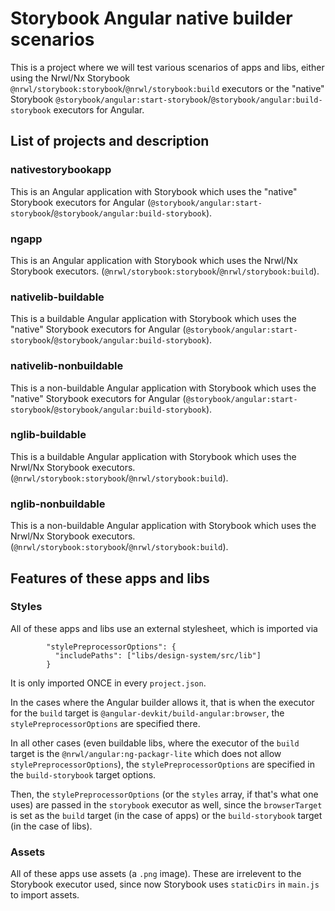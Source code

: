 # Storybook Angular native builder scenarios

This is a project where we will test various scenarios of apps and libs, either using the Nrwl/Nx Storybook `@nrwl/storybook:storybook`/`@nrwl/storybook:build` executors or the "native" Storybook `@storybook/angular:start-storybook`/`@storybook/angular:build-storybook` executors for Angular.

## List of projects and description

### nativestorybookapp

This is an Angular application with Storybook which uses the "native" Storybook executors for Angular (`@storybook/angular:start-storybook`/`@storybook/angular:build-storybook`).

### ngapp

This is an Angular application with Storybook which uses the Nrwl/Nx Storybook executors. (`@nrwl/storybook:storybook`/`@nrwl/storybook:build`).

### nativelib-buildable

This is a buildable Angular application with Storybook which uses the "native" Storybook executors for Angular (`@storybook/angular:start-storybook`/`@storybook/angular:build-storybook`).

### nativelib-nonbuildable

This is a non-buildable Angular application with Storybook which uses the "native" Storybook executors for Angular (`@storybook/angular:start-storybook`/`@storybook/angular:build-storybook`).

### nglib-buildable

This is a buildable Angular application with Storybook which uses the Nrwl/Nx Storybook executors. (`@nrwl/storybook:storybook`/`@nrwl/storybook:build`).

### nglib-nonbuildable

This is a non-buildable Angular application with Storybook which uses the Nrwl/Nx Storybook executors. (`@nrwl/storybook:storybook`/`@nrwl/storybook:build`).

## Features of these apps and libs

### Styles

All of these apps and libs use an external stylesheet, which is imported via

```
        "stylePreprocessorOptions": {
          "includePaths": ["libs/design-system/src/lib"]
        }
```

It is only imported ONCE in every `project.json`.

In the cases where the Angular builder allows it, that is when the executor for the `build` target is `@angular-devkit/build-angular:browser`, the `stylePreprocessorOptions` are specified there.

In all other cases (even buildable libs, where the executor of the `build` target is the `@nrwl/angular:ng-packagr-lite` which does not allow `stylePreprocessorOptions`), the `stylePreprocessorOptions` are specified in the `build-storybook` target options.

Then, the `stylePreprocessorOptions` (or the `styles` array, if that's what one uses) are passed in the `storybook` executor as well, since the `browserTarget` is set as the `build` target (in the case of apps) or the `build-storybook` target (in the case of libs).

### Assets

All of these apps use assets (a `.png` image). These are irrelevent to the Storybook executor used, since now Storybook uses `staticDirs` in `main.js` to import assets.
